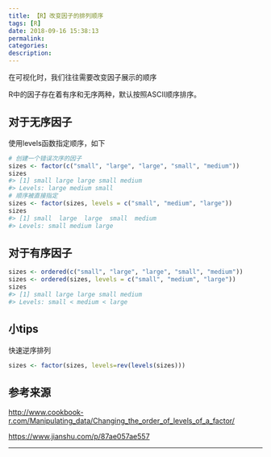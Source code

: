```yaml
---
title: 【R】改变因子的排列顺序
tags: [R]
date: 2018-09-16 15:38:13
permalink:
categories:
description:
---
```

<p class="description">在可视化时，我们往往需要改变因子展示的顺序</p>

<!-- more -->

R中的因子存在着有序和无序两种，默认按照ASCII顺序排序。

## 对于无序因子

使用levels函数指定顺序，如下

```R
# 创建一个错误次序的因子 
sizes <- factor(c("small", "large", "large", "small", "medium")) 
sizes 
#> [1] small large large small medium 
#> Levels: large medium small
# 顺序被直接指定
sizes <- factor(sizes, levels = c("small", "medium", "large")) 
sizes 
#> [1] small  large  large  small  medium 
#> Levels: small medium large
```

## 对于有序因子

```R
sizes <- ordered(c("small", "large", "large", "small", "medium")) 
sizes <- ordered(sizes, levels = c("small", "medium", "large")) 
sizes 
#> [1] small large large small medium 
#> Levels: small < medium < large
```

## 小tips

快速逆序排列

```R
sizes <- factor(sizes, levels=rev(levels(sizes)))
```

## 参考来源

http://www.cookbook-r.com/Manipulating_data/Changing_the_order_of_levels_of_a_factor/

https://www.jianshu.com/p/87ae057ae557

<hr />